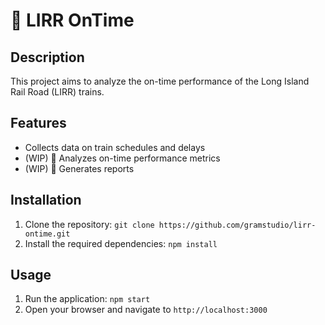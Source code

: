 # 🚉 LIRR OnTime

## Description

This project aims to analyze the on-time performance of the Long Island Rail Road (LIRR) trains.

## Features

- Collects data on train schedules and delays
- (WIP) 🚧 Analyzes on-time performance metrics
- (WIP) 🚧 Generates reports

## Installation

1. Clone the repository: `git clone https://github.com/gramstudio/lirr-ontime.git`
2. Install the required dependencies: `npm install`

## Usage

1. Run the application: `npm start`
2. Open your browser and navigate to `http://localhost:3000`
